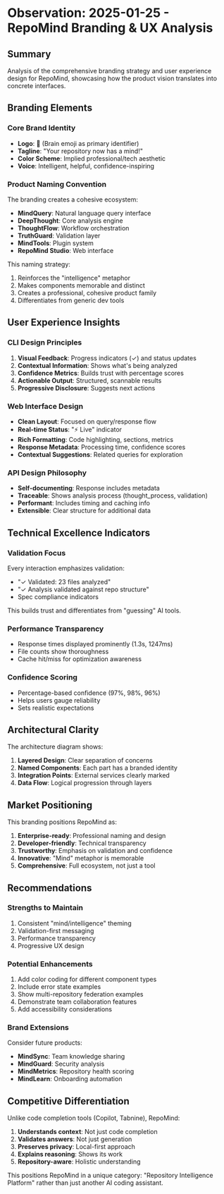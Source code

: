 # Observation: 2025-01-25 - RepoMind Branding & UX Analysis

## Summary
Analysis of the comprehensive branding strategy and user experience design for RepoMind, showcasing how the product vision translates into concrete interfaces.

## Branding Elements

### Core Brand Identity
- **Logo**: 🧠 (Brain emoji as primary identifier)
- **Tagline**: "Your repository now has a mind!"
- **Color Scheme**: Implied professional/tech aesthetic
- **Voice**: Intelligent, helpful, confidence-inspiring

### Product Naming Convention
The branding creates a cohesive ecosystem:
- **MindQuery**: Natural language query interface
- **DeepThought**: Core analysis engine
- **ThoughtFlow**: Workflow orchestration
- **TruthGuard**: Validation layer
- **MindTools**: Plugin system
- **RepoMind Studio**: Web interface

This naming strategy:
1. Reinforces the "intelligence" metaphor
2. Makes components memorable and distinct
3. Creates a professional, cohesive product family
4. Differentiates from generic dev tools

## User Experience Insights

### CLI Design Principles
1. **Visual Feedback**: Progress indicators (✓) and status updates
2. **Contextual Information**: Shows what's being analyzed
3. **Confidence Metrics**: Builds trust with percentage scores
4. **Actionable Output**: Structured, scannable results
5. **Progressive Disclosure**: Suggests next actions

### Web Interface Design
- **Clean Layout**: Focused on query/response flow
- **Real-time Status**: "⚡ Live" indicator
- **Rich Formatting**: Code highlighting, sections, metrics
- **Response Metadata**: Processing time, confidence scores
- **Contextual Suggestions**: Related queries for exploration

### API Design Philosophy
- **Self-documenting**: Response includes metadata
- **Traceable**: Shows analysis process (thought_process, validation)
- **Performant**: Includes timing and caching info
- **Extensible**: Clear structure for additional data

## Technical Excellence Indicators

### Validation Focus
Every interaction emphasizes validation:
- "✓ Validated: 23 files analyzed"
- "✓ Analysis validated against repo structure"
- Spec compliance indicators

This builds trust and differentiates from "guessing" AI tools.

### Performance Transparency
- Response times displayed prominently (1.3s, 1247ms)
- File counts show thoroughness
- Cache hit/miss for optimization awareness

### Confidence Scoring
- Percentage-based confidence (97%, 98%, 96%)
- Helps users gauge reliability
- Sets realistic expectations

## Architectural Clarity

The architecture diagram shows:
1. **Layered Design**: Clear separation of concerns
2. **Named Components**: Each part has a branded identity
3. **Integration Points**: External services clearly marked
4. **Data Flow**: Logical progression through layers

## Market Positioning

This branding positions RepoMind as:
1. **Enterprise-ready**: Professional naming and design
2. **Developer-friendly**: Technical transparency
3. **Trustworthy**: Emphasis on validation and confidence
4. **Innovative**: "Mind" metaphor is memorable
5. **Comprehensive**: Full ecosystem, not just a tool

## Recommendations

### Strengths to Maintain
1. Consistent "mind/intelligence" theming
2. Validation-first messaging
3. Performance transparency
4. Progressive UX design

### Potential Enhancements
1. Add color coding for different component types
2. Include error state examples
3. Show multi-repository federation examples
4. Demonstrate team collaboration features
5. Add accessibility considerations

### Brand Extensions
Consider future products:
- **MindSync**: Team knowledge sharing
- **MindGuard**: Security analysis
- **MindMetrics**: Repository health scoring
- **MindLearn**: Onboarding automation

## Competitive Differentiation

Unlike code completion tools (Copilot, Tabnine), RepoMind:
1. **Understands context**: Not just code completion
2. **Validates answers**: Not just generation
3. **Preserves privacy**: Local-first approach
4. **Explains reasoning**: Shows its work
5. **Repository-aware**: Holistic understanding

This positions RepoMind in a unique category: "Repository Intelligence Platform" rather than just another AI coding assistant.